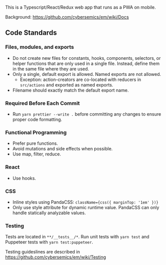 This is a Typescript/React/Redux web app that runs as a PWA on mobile.

Background: https://github.com/cybersemics/em/wiki/Docs

## Code Standards

### Files, modules, and exports

- Do not create new files for constants, hooks, components, selectors, or helper functions that are only used in a single file. Instead, define them in the same file where they are used.
- Only a single, default export is allowed. Named exports are not allowed.
  - Exception: action-creators are co-located with reducers in `src/actions` and exported as named exports.
- Filename should exactly match the default export name.

### Required Before Each Commit

- Run `yarn prettier --write .` before committing any changes to ensure proper code formatting.

### Functional Programming

- Prefer pure functions.
- Avoid mutations and side effects when possible.
- Use map, filter, reduce.

### React

- Use hooks.

### CSS

- Inline styles using PandaCSS: `className={css({ marginTop: '1em' })}`
- Only use style attribute for dynamic runtime value. PandaCSS can only handle statically analyzable values.

### Testing

Tests are located in `**/__tests__/*`. Run unit tests with `yarn test` and Puppeteer tests with `yarn test:puppeteer`.

Testing guideslines are described in https://github.com/cybersemics/em/wiki/Testing

